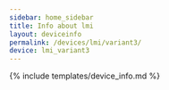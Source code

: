 ```yaml
---
sidebar: home_sidebar
title: Info about lmi
layout: deviceinfo
permalink: /devices/lmi/variant3/
device: lmi_variant3
---
```

{% include templates/device_info.md %}
